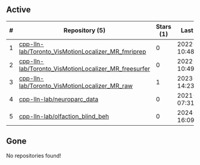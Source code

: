 ## Active
| # | Repository (5) | Stars (1) | Last Modified |
| --- | --- | --- | --- |
| 1 | [cpp-lln-lab/Toronto_VisMotionLocalizer_MR_fmriprep](https://gin.g-node.org/cpp-lln-lab/Toronto_VisMotionLocalizer_MR_fmriprep) | 0 | 2022-06-11 10:48:03+00:00 |
| 2 | [cpp-lln-lab/Toronto_VisMotionLocalizer_MR_freesurfer](https://gin.g-node.org/cpp-lln-lab/Toronto_VisMotionLocalizer_MR_freesurfer) | 0 | 2022-06-11 10:49:11+00:00 |
| 3 | [cpp-lln-lab/Toronto_VisMotionLocalizer_MR_raw](https://gin.g-node.org/cpp-lln-lab/Toronto_VisMotionLocalizer_MR_raw) | 1 | 2023-10-20 14:23:45+00:00 |
| 4 | [cpp-lln-lab/neuroparc_data](https://gin.g-node.org/cpp-lln-lab/neuroparc_data) | 0 | 2021-09-20 07:31:53+00:00 |
| 5 | [cpp-lln-lab/olfaction_blind_beh](https://gin.g-node.org/cpp-lln-lab/olfaction_blind_beh) | 0 | 2024-05-09 16:09:55+00:00 |

## Gone
No repositories found!
